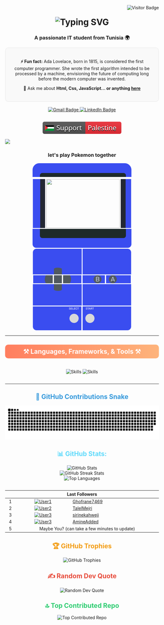 <!-- Visitor Badge -->
<img align="right" src="https://visitor-badge.laobi.icu/badge?page_id=ayalamouchi.ayalamouchi" alt="Visitor Badge"/>

<!-- Introduction with Typing Effect -->
<h1 align="center">
    <img src="https://readme-typing-svg.herokuapp.com/?font=Righteous&size=35&center=true&vCenter=true&width=500&height=70&duration=4000&lines=Hi+There!+👋;+I'm+Aya+Lamouchi!" alt="Typing SVG" />
</h1>

<h3 align="center">A passionate IT student from Tunisia 🌍</h3>

<!-- Fun Fact and Contact -->
<div align="center" style="border: 2px solid #f0f0f0; border-radius: 10px; padding: 20px; background-color: #f9f9f9;">
    <p><strong>⚡ Fun fact:</strong> Ada Lovelace, born in 1815, is considered the first computer programmer. She wrote the first algorithm intended to be processed by a machine, envisioning the future of computing long before the modern computer was invented.</p>

  💬 Ask me about **Html, Css, JavaScript... or anything [here](https://github.com/salesp07/ayalamouchi/ayalamouchi)**
</div>

<br/>

<!-- Contact Badges -->
<div align="center">
    <a href="mailto:ayalamouchi6@gmail.com">
        <img src="https://img.shields.io/badge/Gmail-333333?style=for-the-badge&logo=gmail&logoColor=red" alt="Gmail Badge"/>
    </a>
    <a href="https://www.linkedin.com/in/aya-lamouchi-383ab72a2/" target="_blank">
        <img src="https://img.shields.io/badge/LinkedIn-0077B5?style=for-the-badge&logo=linkedin&logoColor=white" alt="LinkedIn Badge"/>
    </a>
</div>
<br>
 <p align="center">
  <a href="https://www.map.org.uk"><img src="https://raw.githubusercontent.com/Ademking/Support-Palestine/main/Support-Palestine.svg" alt="Support Palestine"></a>
</p>
<img src="https://github.com/MishManners/MishManners/blob/master/MishManners%20Room%20animated.gif">
<h3 align="center"> let's play Pokemon together</h3>
<p align="center">
  
<img src="./assets/gba/top.png">
  <br>
  
 <img src="./assets/gba/top-left.png">
 
<img src="https://o.charles-chrismann.fr/gba/dogif" width="240" height="160">
  
<img src="./assets/gba/top-right.png">
  <br>

<img src="./assets/gba/top-bottom.png">
  <br>
  
<img src="./assets/gba/btn-up.png">
 
<img src="./assets/gba/bottom-top-right.png">
  <br>

 <img src="./assets/gba/btn-left.png">
 
<img src="./assets/gba/btn-mid.png">
  
<img src="./assets/gba/btn-right.png">
  
<img src="./assets/gba/btn-b.png">
  
<img src="./assets/gba/btn-a.png">
  <br>
  
<img src="./assets/gba/btn-down.png">
  
<img src="./assets/gba/reactange.png">
  <br>
  
<img src="./assets/gba/btn-select.png">
  
<img src="./assets/gba/btn-start.png">
</p>

<hr/>

<!-- Skills Section -->
<h2 align="center" style="background: linear-gradient(90deg, #ff7e5f, #feb47b); color: #fff; padding: 10px; border-radius: 10px;">⚒️ Languages, Frameworks, & Tools ⚒️</h2>
<br/>
<div align="center">
    <img src="https://skillicons.dev/icons?i=bootstrap,html,css,vscode,github,git,php,matlab,linux" alt="Skills"/>
    <img src="https://skillicons.dev/icons?i=python,javascript,c" alt="Skills"/>
</div>

<br/>
<hr/>

<!-- GitHub Snake Eating Contributions -->
<h2 align="center" style="color: #3498db;">🐍 GitHub Contributions Snake</h2>

<div align="center">
    <img src="https://github.com/ayalamouchi/ayalamouchi/blob/output/snake.svg" alt="Top Contributed Repo"/>
</div>


<!-- GitHub Stats -->
<h2 align="center" style="color: #61dafb;">📊 GitHub Stats:</h2>
<div align="center">
    <img src="https://github-readme-stats.vercel.app/api?username=ayalamouchi&theme=dark&hide_border=false&include_all_commits=true&count_private=true" alt="GitHub Stats"/>
    <br/>
    <img src="https://github-readme-streak-stats.herokuapp.com/?user=ayalamouchi&theme=dark&hide_border=false" alt="GitHub Streak Stats"/>
    <br/>
    <img src="https://github-readme-stats.vercel.app/api/top-langs/?username=ayalamouchi&theme=dark&hide_border=false&include_all_commits=true&count_private=true&layout=compact" alt="Top Languages"/>
</div>
<br>
<table align="center">
  <thead>
    <tr>
      <th colspan="3" width="512">Last Followers</th>
    </tr>
  </thead>
  <tbody>
    <tr>
      <td align="center">1</td>
      <td align="center">
        <a href="https://example.com/user1" target="_blank">
          <img src="https://avatars.githubusercontent.com/u/174385578?v=4" alt="User1" width="40" height="40"/>
        </a>
      </td>
      <td>
        <a href="https://github.com/Ghofrane7469" target="_blank">Ghofrane7469</a>
      </td>
    </tr>
    <tr>
      <td align="center">2</td>
      <td align="center">
        <a href="https://example.com/user2" target="_blank">
          <img src="https://avatars.githubusercontent.com/u/96019025?v=4" alt="User2" width="40" height="40"/>
        </a>
      </td>
      <td>
        <a href="https://github.com/TalelMejri" target="_blank">TalelMejri</a>
      </td>
    </tr>
    <tr>
      <td align="center">3</td>
      <td align="center">
        <a href="https://example.com/user3" target="_blank">
          <img src="https://avatars.githubusercontent.com/u/150456154?v=4" alt="User3" width="40" height="40"/>
        </a>
      </td>
      <td>
        <a href="https://github.com/sirinekahweji" target="_blank">sirinekahweji</a>
      </td>
    </tr>
      <tr>
      <td align="center">4</td>
      <td align="center">
        <a href="https://example.com/user3" target="_blank">
          <img src="https://avatars.githubusercontent.com/u/168238027?v=4" alt="User3" width="40" height="40"/>
        </a>
      </td>
      <td>
        <a href="https://github.com/AmineAdded" target="_blank">AmineAdded</a>
      </td>
    </tr>
    <tr>
      <td align="center">5</td>
      <td align="center" colspan="2">Maybe You? (can take a few minutes to update)</td>
    </tr>
  </tbody>
</table>

<h2 align="center" style="color: #f39c12;">🏆 GitHub Trophies</h2>
<div align="center">
    <img src="https://github-profile-trophy.vercel.app/?username=ayalamouchi&theme=radical&no-frame=false&no-bg=false&margin-w=4" alt="GitHub Trophies"/>
</div>

<h2 align="center" style="color: #e74c3c;">✍️ Random Dev Quote</h2>
<div align="center">
    <img src="https://quotes-github-readme.vercel.app/api?type=horizontal&theme=radical" alt="Random Dev Quote"/>
</div>

<h2 align="center" style="color: #2ecc71;">🔝 Top Contributed Repo</h2>
<div align="center">
    <img src="https://github-contributor-stats.vercel.app/api?username=ayalamouchi&limit=5&theme=dark&combine_all_yearly_contributions=true" alt="Top Contributed Repo"/>
</div>
